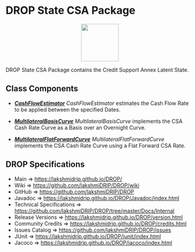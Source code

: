 # DROP State CSA Package

<p align="center"><img src="https://github.com/lakshmiDRIP/DROP/blob/master/DRIP_Logo.gif?raw=true" width="100"></p>

DROP State CSA Package contains the Credit Support Annex Latent State.


## Class Components

 * [***CashFlowEstimator***](https://github.com/lakshmiDRIP/DROP/tree/master/src/main/java/org/drip/state/csa/CashFlowEstimator.java)
 <i>CashFlowEstimator</i> estimates the Cash Flow Rate to be applied between the specified Dates.

 * [***MultilateralBasisCurve***](https://github.com/lakshmiDRIP/DROP/tree/master/src/main/java/org/drip/state/csa/MultilateralBasisCurve.java)
 <i>MultilateralBasisCurve</i> implements the CSA Cash Rate Curve as a Basis over an Overnight Curve.

 * [***MultilateralFlatForwardCurve***](https://github.com/lakshmiDRIP/DROP/tree/master/src/main/java/org/drip/state/csa/MultilateralFlatForwardCurve.java)
 <i>MultilateralFlatForwardCurve</i> implements the CSA Cash Rate Curve using a Flat Forward CSA Rate.


## DROP Specifications

 * Main                     => https://lakshmidrip.github.io/DROP/
 * Wiki                     => https://github.com/lakshmiDRIP/DROP/wiki
 * GitHub                   => https://github.com/lakshmiDRIP/DROP
 * Javadoc                  => https://lakshmidrip.github.io/DROP/Javadoc/index.html
 * Technical Specifications => https://github.com/lakshmiDRIP/DROP/tree/master/Docs/Internal
 * Release Versions         => https://lakshmidrip.github.io/DROP/version.html
 * Community Credits        => https://lakshmidrip.github.io/DROP/credits.html
 * Issues Catalog           => https://github.com/lakshmiDRIP/DROP/issues
 * JUnit                    => https://lakshmidrip.github.io/DROP/junit/index.html
 * Jacoco                   => https://lakshmidrip.github.io/DROP/jacoco/index.html
